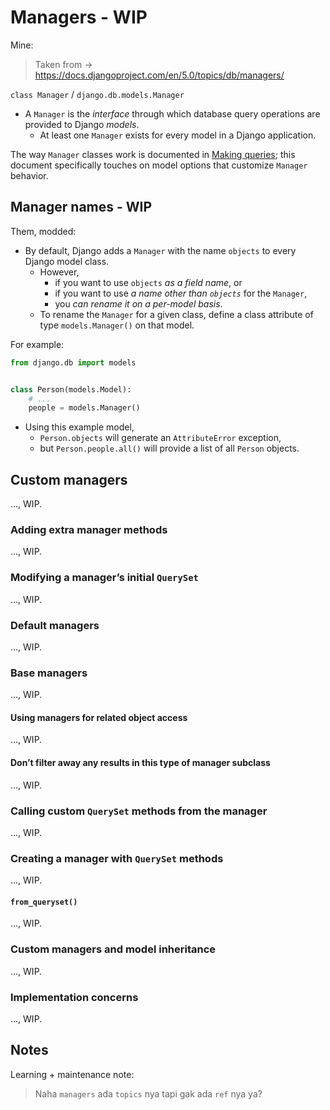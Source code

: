 # Managers - WIP

Mine:
> Taken from -> <https://docs.djangoproject.com/en/5.0/topics/db/managers/>

`class Manager` / `django.db.models.Manager`

- A `Manager` is the *interface* through which database query operations are provided to Django *models*. 
  - At least one `Manager` exists for every model in a Django application.

The way `Manager` classes work is documented in [Making queries](./2_queries.md); this document specifically touches on model options that customize `Manager` behavior.

## Manager names - WIP

Them, modded:
- By default, Django adds a `Manager` with the name `objects` to every Django model class. 
  - However, 
    - if you want to use `objects` _as a field name_, or 
    - if you want to use _a name other than `objects`_ for the `Manager`, 
    - you *can* *rename* *it* _on a per-model basis_. 
  - To rename the `Manager` for a given class, define a class attribute of type `models.Manager()` on that model.

For example:

```python
from django.db import models


class Person(models.Model):
    # ...
    people = models.Manager()
```

- Using this example model, 
  - `Person.objects` will generate an `AttributeError` exception, 
  - but `Person.people.all()` will provide a list of all `Person` objects.

## Custom managers

..., WIP.

### Adding extra manager methods

..., WIP.

### Modifying a manager’s initial `QuerySet`

..., WIP.

### Default managers

..., WIP.

### Base managers

..., WIP.

#### Using managers for related object access

..., WIP.

#### Don’t filter away any results in this type of manager subclass

..., WIP.

### Calling custom `QuerySet` methods from the manager

..., WIP.

### Creating a manager with `QuerySet` methods

..., WIP.

#### `from_queryset()`

..., WIP.

### Custom managers and model inheritance

..., WIP.

### Implementation concerns

..., WIP.

## Notes

Learning + maintenance note:
> Naha `managers` ada `topics` nya tapi gak ada `ref` nya ya?
